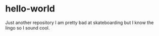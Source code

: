 # hello-world
Just another repository
I am pretty bad at skateboarding but I know the lingo so I sound cool.

